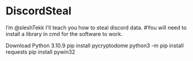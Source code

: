 # DiscordSteal
I’m @sleshTekk I'll teach you how to steal discord data. #You will need to install a library in cmd for the software to work.

Download Python 3.10.9
pip install pycryptodome
python3 -m pip install requests
pip install pywin32    
